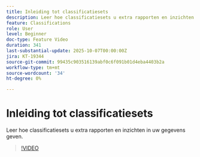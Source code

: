 ```yaml
---
title: Inleiding tot classificatiesets
description: Leer hoe classificatiesets u extra rapporten en inzichten in uw gegevens geven
feature: Classifications
role: User
level: Beginner
doc-type: Feature Video
duration: 341
last-substantial-update: 2025-10-07T00:00:00Z
jira: KT-19344
source-git-commit: 99435c903516139abf0c6f091b01d4eba4403b2a
workflow-type: tm+mt
source-wordcount: '34'
ht-degree: 0%

---
```



# Inleiding tot classificatiesets

Leer hoe classificatiesets u extra rapporten en inzichten in uw gegevens geven.

>[!VIDEO](https://video.tv.adobe.com/v/3475579/?learn=on&enablevpops)
